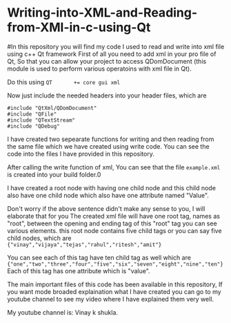 # Writing-into-XML-and-Reading-from-XMl-in-c-using-Qt
#In this repository you will find my code I used to read and write into xml file using c++ Qt framework
First of all you need to add xml in your pro file of Qt, So that you can allow your project to access QDomDocument (this module is used to perform various operatoins with xml file in Qt).

Do this using
```QT       += core gui xml```

Now just include the needed headers into your header files, which are
``` 
#include "QtXml/QDomDocument"
#include "QFile"
#include "QTextStream"
#include "QDebug"

```
I have created two sepearate functions for writing and then reading from the same file which we have created using write code.
You can see the code into the files I have provided in this repository.

After calling the write function of xml, You can see that the file ```example.xml ``` is created into your build folder.0

I have created a root node with having one child node and this child node also have one child node which also have one attribute named "Value".

Don't worry if the above sentence didn't make any sense to you, I will elaborate that for you
The created xml file will have one root tag, names as "root", between the opening and ending tag of this "root" tag you can see various elements.
this root node contains five child tags or you can say five child nodes, which are 
``` {"vinay","vijaya","tejas","rahul","ritesh","amit"} ```

You can see each of this tag have ten child tag as well which are
``` {"one","two","three","four","five","six","seven","eight","nine","ten"} ```
Each of this tag has one attribute which is "value".

The main important files of this code has been available in this repository, If you want mode broaded explaination what I have created you can go to my youtube channel to see my video where I have explained them very well.

My youtube channel is: Vinay k shukla.
